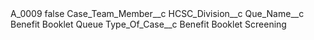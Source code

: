 <?xml version="1.0" encoding="UTF-8"?>
<CustomMetadata xmlns="http://soap.sforce.com/2006/04/metadata" xmlns:xsi="http://www.w3.org/2001/XMLSchema-instance" xmlns:xsd="http://www.w3.org/2001/XMLSchema">
    <label>A_0009</label>
    <protected>false</protected>
    <values>
        <field>Case_Team_Member__c</field>
        <value xsi:nil="true"/>
    </values>
    <values>
        <field>HCSC_Division__c</field>
        <value xsi:nil="true"/>
    </values>
    <values>
        <field>Que_Name__c</field>
        <value xsi:type="xsd:string">Benefit Booklet Queue</value>
    </values>
    <values>
        <field>Type_Of_Case__c</field>
        <value xsi:type="xsd:string">Benefit Booklet Screening</value>
    </values>
</CustomMetadata>

